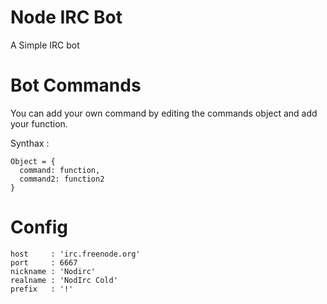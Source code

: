 Node IRC Bot
============

A Simple IRC bot


Bot Commands
============

You can add your own command by editing the commands object and add your function.

Synthax :
```
Object = {
  command: function,
  command2: function2
}
```

Config
====================
```
host     : 'irc.freenode.org'
port     : 6667 
nickname : 'Nodirc'
realname : 'NodIrc Cold'
prefix   : '!'
```
